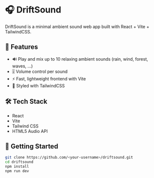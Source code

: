 # 🎧 DriftSound

DriftSound is a minimal ambient sound web app built with React + Vite + TailwindCSS.

## 🚀 Features
- 🔊 Play and mix up to 10 relaxing ambient sounds (rain, wind, forest, waves, ...)
- 🎚️ Volume control per sound
- ⚡ Fast, lightweight frontend with Vite
- 💅 Styled with TailwindCSS

## 🛠 Tech Stack
- React
- Vite
- Tailwind CSS
- HTML5 Audio API

## 🔧 Getting Started

```bash
git clone https://github.com/<your-username>/driftsound.git
cd driftsound
npm install
npm run dev
